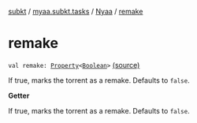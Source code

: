 [subkt](../../index.md) / [myaa.subkt.tasks](../index.md) / [Nyaa](index.md) / [remake](./remake.md)

# remake

`val remake: `[`Property`](https://docs.gradle.org/current/javadoc/org/gradle/api/provider/Property.html)`<`[`Boolean`](https://kotlinlang.org/api/latest/jvm/stdlib/kotlin/-boolean/index.html)`>` [(source)](https://github.com/Myaamori/SubKt/blob/0.1.13/src/main/kotlin/myaa/subkt/tasks/tasks.kt#L899)

If true, marks the torrent as a remake.
Defaults to `false`.

**Getter**

If true, marks the torrent as a remake.
Defaults to `false`.

